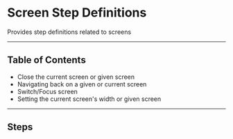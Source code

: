 # Screen Step Definitions

Provides step definitions related to screens

---

 ## Table of Contents

- Close the current screen or given screen
- Navigating back on a given or current screen
- Switch/Focus screen
- Setting the current screen's width or given screen

--- 

 ## Steps 

